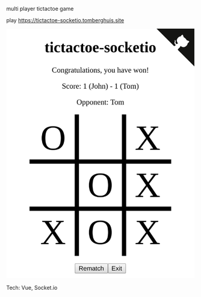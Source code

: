 multi player tictactoe game

play https://tictactoe-socketio.tomberghuis.site

<kbd>
  <img src="https://raw.githubusercontent.com/tberghuis/tictactoe-socketio/master/assets/screenshot.png" width="500" >
</kbd>

Tech: Vue, Socket.io
